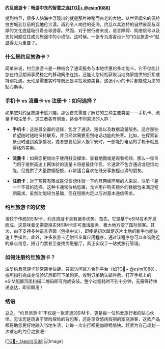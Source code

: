 **约旦旅游卡：畅游中东的智慧之选[[TG💪+ @esim1088](https://t.me/s/esim1088)]**

提到约旦，很多人脑海中浮现出的就是那片神秘而古老的大地。从世界闻名的佩特拉古城到壮丽的瓦地伦沙漠，再到令人向往的死海，约旦以其独特的自然景观与深厚的文化底蕴吸引着全球游客。然而，对于旅行者来说，语言障碍、网络信号以及支付问题往往成为旅途中的小烦恼。这时候，一张专为游客设计的“约旦旅游卡”就显得尤为重要了。

### 什么是约旦旅游卡？

简单来说，约旦旅游卡是一种结合了通讯服务与本地优惠的多功能卡。它不仅能让您在约旦期间享受稳定的移动网络连接，还能让您轻松获取当地商家提供的折扣或特别礼遇。无论是需要实时导航还是寻找地道美食，这张小小的卡片都能成为您的贴心助手。

### 手机卡 vs 流量卡 vs 注册卡：如何选择？

如果您对约旦旅游卡感兴趣，那么首先需要了解它的三种主要类型——手机卡、流量卡和注册卡。这三者各有侧重，适合不同需求的人群：

- **手机卡**：这是最全面的选择，包含了通话、短信以及数据流量服务。适合那些希望随时随地保持联系，并且经常需要用到电话功能的旅客。比如，在探索新景点时遇到紧急情况，或者想要给家人报平安时，一部能打电话的手机卡就显得格外实用。
  
- **流量卡**：如果您更倾向于使用社交媒体、查看地图或是观看视频，那么一张专门用于提供高速上网体验的流量卡将是最佳伴侣。它通常不包含通话或短信功能，但提供了大量数据配额，非常适合喜欢在线分享旅程点滴的朋友。

- **注册卡**：对于预算有限或是仅仅想体验一下约旦网络环境的人来说，注册卡是一个不错的选择。这种卡通常价格低廉，允许用户购买额外的数据包来满足短期需求。虽然功能较为基础，但在短期内足以应对基本通信需求。

### 约旦旅游卡的优势

相较于传统的SIM卡，约旦旅游卡具有诸多优势。首先，它是基于eSIM技术开发而成，这意味着无需更换实体SIM卡即可激活服务，极大地方便了国际旅客。其次，由于支持多种语言界面（包括中文），即使是初次踏足这片土地的新手也能快速上手操作。此外，许多旅游卡还附带专属应用程序，通过该程序您可以查询附近的景点信息、预订门票甚至查找优惠餐厅，真正实现了一站式旅行管理。

### 如何注册约旦旅游卡？

注册约旦旅游卡非常简单快捷。只需访问官方合作平台（如[TG💪+ @esim1088](https://t.me/s/esim1088)），按照指引完成身份验证后即可下单购买。收到订单确认邮件后，打开手机上的eSIM配置页面扫描二维码即可完成安装。整个过程耗时不到十分钟，无需等待快递送达，即买即用！

### 结语

总之，“约旦旅游卡”不仅是一张普通的SIM卡，更是每一位热爱旅行者的贴心伙伴。无论您是热衷于冒险探险的背包客，还是享受悠闲假期的家庭游客，这款产品都将助您更好地融入当地生活，让每一次出行都更加顺畅愉快。赶紧为自己规划一次难忘的约旦之旅吧！

[[TG💪+ @esim1088](https://t.me/s/esim1088) ![Image](https://i.postimg.cc/4NQfJmqS/Snipaste-2025-05-13-00-14-12.png)]